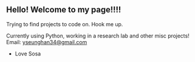 Hello! Welcome to my page!!!!
---

Trying to find projects to code on. Hook me up.

Currently using Python, working in a research lab and other misc projects!
Email: yseunghan34@gmail.com
- Love Sosa

